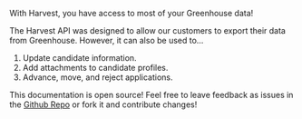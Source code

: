 With Harvest, you have access to most of your Greenhouse data!

The Harvest API was designed to allow our customers to export their data from Greenhouse. However, it can also be used to…

1. Update candidate information.
2. Add attachments to candidate profiles.
3. Advance, move, and reject applications.

This documentation is open source! Feel free to leave feedback as issues in the [Github Repo](https://github.com/capablemonkey/greenhouse-api-docs) or fork it and contribute changes!
